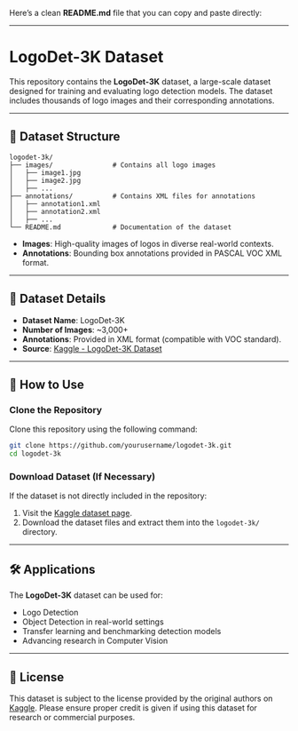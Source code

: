 Here’s a clean **README.md** file that you can copy and paste directly:

---

# LogoDet-3K Dataset

This repository contains the **LogoDet-3K** dataset, a large-scale dataset designed for training and evaluating logo detection models. The dataset includes thousands of logo images and their corresponding annotations.

---

## 📂 Dataset Structure

```
logodet-3k/
├── images/               # Contains all logo images
│   ├── image1.jpg
│   ├── image2.jpg
│   ├── ...
├── annotations/          # Contains XML files for annotations
│   ├── annotation1.xml
│   ├── annotation2.xml
│   ├── ...
└── README.md             # Documentation of the dataset
```

- **Images**: High-quality images of logos in diverse real-world contexts.
- **Annotations**: Bounding box annotations provided in PASCAL VOC XML format.

---

## 📜 Dataset Details

- **Dataset Name**: LogoDet-3K
- **Number of Images**: ~3,000+
- **Annotations**: Provided in XML format (compatible with VOC standard).
- **Source**: [Kaggle - LogoDet-3K Dataset](https://www.kaggle.com/datasets/lyly99/logodet3k)

---

## 🚀 How to Use

### Clone the Repository
Clone this repository using the following command:

```bash
git clone https://github.com/yourusername/logodet-3k.git
cd logodet-3k
```

### Download Dataset (If Necessary)
If the dataset is not directly included in the repository:
1. Visit the [Kaggle dataset page](https://www.kaggle.com/datasets/lyly99/logodet3k).
2. Download the dataset files and extract them into the `logodet-3k/` directory.

---

## 🛠 Applications

The **LogoDet-3K** dataset can be used for:
- Logo Detection
- Object Detection in real-world settings
- Transfer learning and benchmarking detection models
- Advancing research in Computer Vision

---

## 📜 License

This dataset is subject to the license provided by the original authors on [Kaggle](https://www.kaggle.com/datasets/lyly99/logodet3k). Please ensure proper credit is given if using this dataset for research or commercial purposes.
